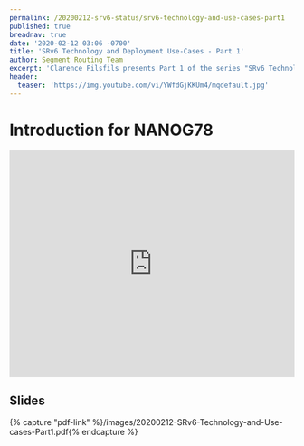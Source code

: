 ```yaml
---
permalink: /20200212-srv6-status/srv6-technology-and-use-cases-part1
published: true
breadnav: true
date: '2020-02-12 03:06 -0700'
title: 'SRv6 Technology and Deployment Use-Cases - Part 1'
author: Segment Routing Team
excerpt: 'Clarence Filsfils presents Part 1 of the series "SRv6 Technology and Deployment use-cases": NANOG78 Introduction'
header:
  teaser: 'https://img.youtube.com/vi/YWfdGjKKUm4/mqdefault.jpg'
---
```


# Introduction for NANOG78 
<iframe width="100%" height="400px" src="https://www.youtube.com/embed/YWfdGjKKUm4" frameborder="0" allowfullscreen></iframe>

## Slides

{% capture "pdf-link" %}/images/20200212-SRv6-Technology-and-Use-cases-Part1.pdf{% endcapture %}
<script src="{{ '/assets/js/pdfobject.min.js' | relative_url }}"></script>
<div class="fitvidsignore" id="pdf"></div>
<script>PDFObject.embed(" {{ pdf-link }} ", "#pdf", {height: "21.5em", width: "31.3em"});</script>
